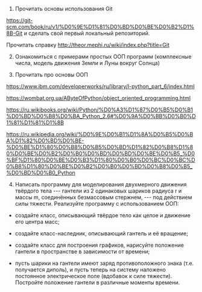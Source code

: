 1. Прочитать основы использования Git 

https://git-scm.com/book/ru/v1/%D0%9E%D1%81%D0%BD%D0%BE%D0%B2%D1%8B-Git 
и сделать свой первый локальный репозиторий.

Прочитать справку http://theor.mephi.ru/wiki/index.php?title=Git

2. Ознакомиться с примерами простых ООП программ (комплексные числа, модель движения Земли и Луны вокруг Солнца)

3. Прочитать про основы ООП

https://www.ibm.com/developerworks/ru/library/l-python_part_6/index.html

https://wombat.org.ua/AByteOfPython/object_oriented_programming.html

https://ru.wikibooks.org/wiki/Python/%D0%A3%D1%87%D0%B5%D0%B1%D0%BD%D0%B8%D0%BA_Python_2.6#%D0%9A%D0%BB%D0%B0%D1%81%D1%81%D1%8B

https://ru.wikipedia.org/wiki/%D0%9E%D0%B1%D1%8A%D0%B5%D0%BA%D1%82%D0%BD%D0%BE-%D0%BE%D1%80%D0%B8%D0%B5%D0%BD%D1%82%D0%B8%D1%80%D0%BE%D0%B2%D0%B0%D0%BD%D0%BD%D0%BE%D0%B5_%D0%BF%D1%80%D0%BE%D0%B3%D1%80%D0%B0%D0%BC%D0%BC%D0%B8%D1%80%D0%BE%D0%B2%D0%B0%D0%BD%D0%B8%D0%B5_%D0%BD%D0%B0_Python

4. Написать программу для моделирования двухмерного движения твёрдого тела --- гантели из 2 одинаковых шариков радиуса r и массы m, соединённых безмассовым стержнем, --- под действием силы тяжести. Реализуйте программу с использованием ООП:

  * создайте класс, описывающий твёрдое тело как целое и движение его центра масс;
  
  * создайте класс-наследник, описывающий гантель и её вращение;
  
  * создайте класс для построения графиков, нарисуйте положение гантели в пространстве в зависимости от времени;
  
  * пусть шарики на гантели имеют заряд противоположного знака (т.е. получается диполь), и пусть теперь на систему наложено постоянное электрическое поле (вдобавок к силе тяжести). Постройте положение гантели в различные моменты времени.
  
